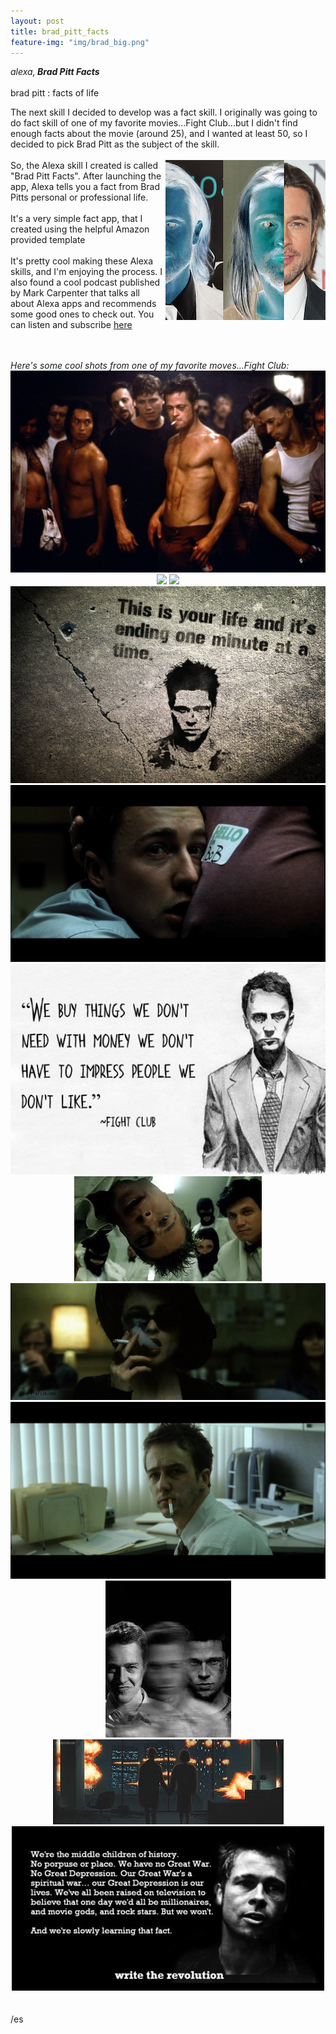 ```yaml
---
layout: post
title: brad_pitt_facts
feature-img: "img/brad_big.png"
---
```


<em>alexa,<strong> Brad Pitt Facts</strong></em> 
<br>
<br>
brad pitt : facts of life

The next skill I decided to develop was a fact skill. I originally was going to do fact skill of one 
of my favorite movies...Fight Club...but I didn't find enough facts about the movie (around 25), and I
wanted at least 50, so I decided to pick Brad Pitt as the subject of the skill.
<br>
<br>
<img src="/img/brad_big_half.png" align="right">
So, the Alexa skill I created is called "Brad Pitt Facts". After launching the app,
Alexa tells you a fact from Brad Pitts personal or professional life. 
<br>
<br>
It's a very simple fact app, that I created using the helpful Amazon provided template
<br>
<br>
It's pretty cool making these Alexa skills, and I'm enjoying the process. I also found a 
cool podcast published by Mark Carpenter that talks all about Alexa apps and recommends some
good ones to check out. You can listen and subscribe <a href="https://itunes.apple.com/us/podcast/talking-alexa/id1150803413?mt=2">here</a>

<br>
<br>
<em>Here's some cool shots from one of my favorite moves...Fight Club:</em>
<br>
<center>
<img src="/img/fc.jpg">
<img src="/img/fc1.jpg">
<img src="/img/fc2.jpg">
<img src="/img/fc3.jpg">
<img src="/img/fc4.jpg">
<img src="/img/fc5.jpg">
<img src="/img/fc6.jpg">
<img src="/img/fc7.jpg">
<img src="/img/fc8.jpg">
<img src="/img/fc10.jpg"><br>
<img src="/img/fc9.jpg"><br>
<img src="/img/fc11.jpg">
</center>
<br>
<br>
/es
